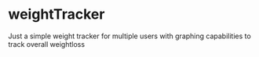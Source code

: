 # weightTracker

Just a simple weight tracker for multiple users with graphing capabilities to track overall weightloss

